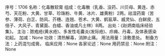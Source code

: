 序号：1706
名称：化毒散软膏
组成：化毒散（乳香、没药、川贝母、黄连、赤芍、天花粉、大黄、甘草、珍珠粉、牛黄、冰片、雄黄粉）2两，祛湿药膏（苦参、薄荷、白芷、防风、芥穗、连翘、苍术、大黄、鹤虱草、威灵仙、白鲜皮、五倍子、大风子、青黛面、白蜡、香油或凡士林）8两。
出处：《赵炳南临床经验集》。
主治：脓疱疮(黄水疮)、多发性毛囊炎(发际疮)、疖痈、丹毒，及体表感染初起。
加减：None
功效：清热解毒，消肿止痛。
用法用量：涂敷患处。
制备方法：上药混匀成膏。
临床应用：None
各家论述：None
用药禁忌：None
附注：None

